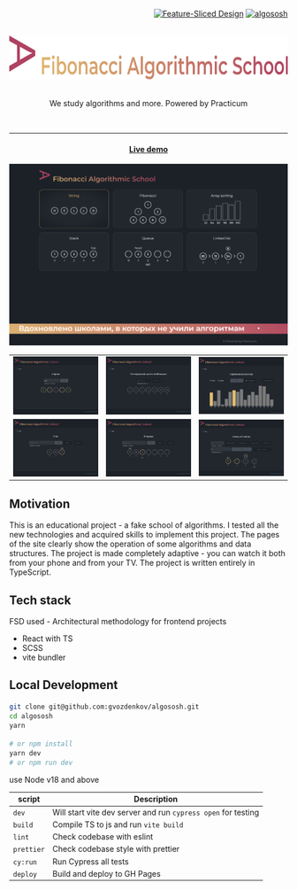 [shields-fsd-white]:
  https://img.shields.io/badge/Feature--Sliced-Design?style=for-the-badge&labelColor=262224&color=F2F2F2&logoWidth=10&logo=data:image/png;base64,iVBORw0KGgoAAAANSUhEUgAAABQAAAAaCAYAAAC3g3x9AAAACXBIWXMAAALFAAACxQGJ1n/vAAAAAXNSR0IArs4c6QAAAARnQU1BAACxjwv8YQUAAAA/SURBVHgB7dKxCgAgCIThs/d/51JoNQIdDrxvqMXlR4FmFs92KDIX/wI7JSdDN+eHtkxIycnQvMNW8hN/crsDc5QgGX9NvT0AAAAASUVORK5CYII=

<div align="right">

<a href="">[![Feature-Sliced Design][shields-fsd-white]](https://feature-sliced.design/)</a>
<a href="">[![algososh](https://img.shields.io/endpoint?url=https://cloud.cypress.io/badge/simple/19ebuv/month-13%2Fstep-1&style=flat-square&logo=cypress)](https://cloud.cypress.io/projects/19ebuv/runs)</a>

</div>

<br />
<div align="center">
  <a href="https://gvozdenkov.github.io/algososh/">
    <img src="README_static/logo_slogan.svg" alt="Fibonacci Algorithmic School logo" height="80">
  </a>
  <br/><br/>
  <p align="center">We study algorithms and more. Powered by Practicum</p>
  <br/>
</div>

---

<div align="center">
  <h4><a href="https://gvozdenkov.github.io/algososh/">Live demo</a></h4>
</div>

![reverse string](README_static/main_screen.png)

|                                             |                                                |                                               |
| :-----------------------------------------: | :--------------------------------------------: | :-------------------------------------------: |
| ![reverse string](README_static/string.png) |  ![fibonacci sequence](README_static/fib.png)  | ![array sort methods](README_static/sort.png) |
| ![reverse string](README_static/stack.png)  | ![fibonacci sequence](README_static/queue.png) | ![array sort methods](README_static/list.png) |

## Motivation

This is an educational project - a fake school of algorithms. I tested all the new technologies and
acquired skills to implement this project. The pages of the site clearly show the operation of some
algorithms and data structures. The project is made completely adaptive - you can watch it both from
your phone and from your TV. The project is written entirely in TypeScript.

## Tech stack

FSD used - Architectural methodology for frontend projects

- React with TS
- SCSS
- vite bundler

## Local Development

```bash
git clone git@github.com:gvozdenkov/algososh.git
cd algososh
yarn

# or npm install
yarn dev
# or npm run dev
```

use Node v18 and above

| script     | Description                                                   |
| ---------- | ------------------------------------------------------------- |
| `dev`      | Will start vite dev server and run `cypress open` for testing |
| `build`    | Compile TS to js and run `vite build`                         |
| `lint`     | Check codebase with eslint                                    |
| `prettier` | Check codebase style with prettier                            |
| `cy:run`   | Run Cypress all tests                                         |
| `deploy`   | Build and deploy to GH Pages                                  |
